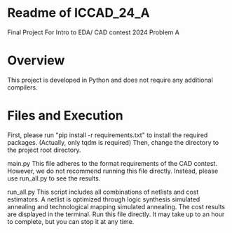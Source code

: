 # Readme of ICCAD_24_A
Final Project For Intro to EDA/ CAD contest 2024 Problem A

# Overview
This project is developed in Python and does not require any additional compilers.

# Files and Execution

First, please run "pip install -r requirements.txt" to install the required packages.
(Actually, only tqdm is required)
Then, change the directory to the project root directory.


main.py
This file adheres to the format requirements of the CAD contest. However, we do not recommend running this file directly. Instead, please use run_all.py to see the results.

run_all.py
This script includes all combinations of netlists and cost estimators. A netlist is optimized through logic synthesis simulated annealing and technological mapping simulated annealing. The cost results are displayed in the terminal.
Run this file directly. It may take up to an hour to complete, but you can stop it at any time.